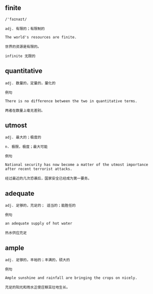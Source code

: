 ## finite
```
/'faɪnaɪt/

adj. 有限的；有限制的

The world's resources are finite.

世界的资源是有限的。

infinite 无限的
```
## quantitative
```
adj. 数量的，定量的，量化的

例句

There is no difference between the two in quantitative terms.

两者在数量上毫无差别。
```
## utmost
```
adj. 最大的；极度的

n. 极限，极度；最大可能

例句

National security has now become a matter of the utmost importance after recent terrorist attacks.

经过最近的几次恐袭后，国家安全已经成为第一要务。
```
## adequate
```
adj. 足够的，充足的； 适当的；能胜任的

例句

an adequate supply of hot water

热水供应充足
```
## ample
```
adj. 足够的，丰裕的；丰满的，硕大的

例句

Ample sunshine and rainfall are bringing the crops on nicely.

充足的阳光和雨水正使庄稼茁壮地生长。
```
